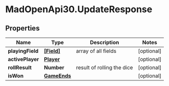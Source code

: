 # MadOpenApi30.UpdateResponse

## Properties

Name | Type | Description | Notes
------------ | ------------- | ------------- | -------------
**playingField** | [**[Field]**](Field.md) | array of all fields | [optional] 
**activePlayer** | [**Player**](Player.md) |  | [optional] 
**rollResult** | **Number** | result of rolling the dice | [optional] 
**isWon** | [**GameEnds**](GameEnds.md) |  | [optional] 


